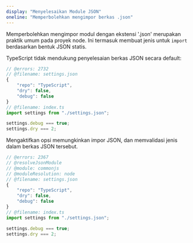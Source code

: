 ```yaml
---
display: "Menyelesaikan Module JSON"
oneline: "Memperbolehkan mengimpor berkas .json"
---
```


Memperbolehkan mengimpor modul dengan ekstensi '.json' merupakan praktik umum pada proyek node.
Ini termasuk membuat jenis untuk `import` berdasarkan bentuk JSON statis.

TypeScript tidak mendukung penyelesaian berkas JSON secara default:

```ts twoslash
// @errors: 2732
// @filename: settings.json
{
    "repo": "TypeScript",
    "dry": false,
    "debug": false
}
// @filename: index.ts
import settings from "./settings.json";

settings.debug === true;
settings.dry === 2;
```

Mengaktifkan opsi memungkinkan impor JSON, dan memvalidasi jenis dalam berkas JSON tersebut.

```ts twoslash
// @errors: 2367
// @resolveJsonModule
// @module: commonjs
// @moduleResolution: node
// @filename: settings.json
{
    "repo": "TypeScript",
    "dry": false,
    "debug": false
}
// @filename: index.ts
import settings from "./settings.json";

settings.debug === true;
settings.dry === 2;
```
